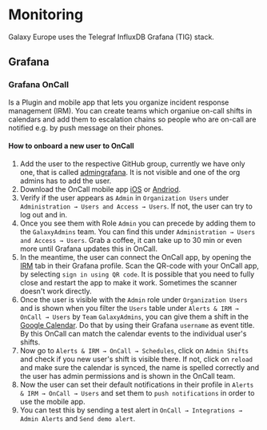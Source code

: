 # Monitoring
Galaxy Europe uses the Telegraf InfluxDB Grafana (TIG) stack.

## Grafana
### Grafana OnCall
Is a Plugin and mobile app that lets you organize incident response management (IRM). You can create teams which organiue on-call shifts in calendars and add them to escalation chains so people who are on-call are notified e.g. by push message on their phones.
#### How to onboard a new user to OnCall
1. Add the user to the respective GitHub group, currently we have only one, that is called [admingrafana](https://github.com/orgs/usegalaxy-eu/teams/admingrafana). It is not visible and one of the org admins has to add the user.
2. Download the OnCall mobile app [iOS](https://apps.apple.com/de/app/grafana-oncall/id1669759048) or [Andriod](https://play.google.com/store/apps/details?id=com.grafana.oncall.prod&hl=en).
3. Verify if the user appears as `Admin` in `Organization Users` under `Administration → Users and Access → Users`. If not, the user can try to log out and in. 
4. Once you see them with Role `Admin` you can precede by adding them to the `GalaxyAdmins` team. You can find this under `Administration → Users and Access → Users`. Grab a coffee, it can take up to 30 min or even more until Grafana updates this in OnCall.
5. In the meantime, the user can connect the OnCall app, by opening the [IRM](https://stats.galaxyproject.eu/profile?tab=irm) tab in their Grafana profile. Scan the QR-code with your OnCall app, by selecting `sign in using QR code`. It is possible that you need to fully close and restart the app to make it work. Sometimes the scanner doesn't work directly.
6. Once the user is visible with the `Admin` role under `Organization Users` and is shown when you filter the `Users` table under `Alerts & IRM → OnCall → Users` by `Team` `GalaxyAdmins`, you can give them a shift in the [Google Calendar](https://calendar.google.com/calendar/embed?src=a1fcfef7e6458ceaeb48af57a5875025374525d282434fcfd714f3e38659d5df%40group.calendar.google.com&ctz=Europe%2FBerlin). Do that by using their Grafana `username` as event title. By this OnCall can match the calendar events to the individual user's shifts.
7. Now go to `Alerts & IRM → OnCall → Schedules`, click on `Admin Shifts` and check if you new user's shift is visible there. If not, click on `reload` and make sure the calendar is synced, the name is spelled correctly and the user has admin permissions and is shown in the OnCall team.
8. Now the user can set their default notifications in their profile in `Alerts & IRM → OnCall → Users` and set them to `push notifications` in order to use the mobile app.
9. You can test this by sending a test alert in `OnCall → Integrations → Admin Alerts` and `Send demo alert`.
